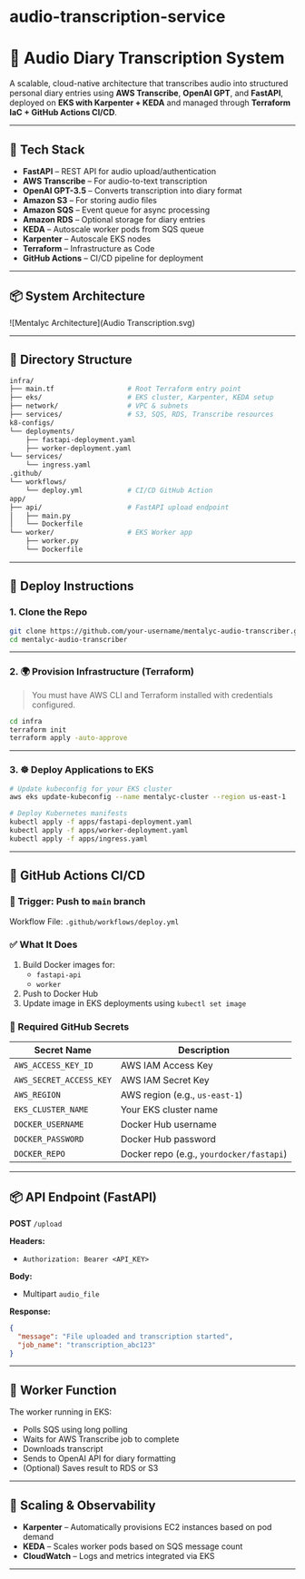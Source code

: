# audio-transcription-service

# 🧠 Audio Diary Transcription System

A scalable, cloud-native architecture that transcribes audio into structured personal diary entries using **AWS Transcribe**, **OpenAI GPT**, and **FastAPI**, deployed on **EKS with Karpenter + KEDA** and managed through **Terraform IaC + GitHub Actions CI/CD**.

---

## 🔧 Tech Stack

- **FastAPI** – REST API for audio upload/authentication
- **AWS Transcribe** – For audio-to-text transcription
- **OpenAI GPT-3.5** – Converts transcription into diary format
- **Amazon S3** – For storing audio files
- **Amazon SQS** – Event queue for async processing
- **Amazon RDS** – Optional storage for diary entries
- **KEDA** – Autoscale worker pods from SQS queue
- **Karpenter** – Autoscale EKS nodes
- **Terraform** – Infrastructure as Code
- **GitHub Actions** – CI/CD pipeline for deployment

---

## 📦 System Architecture

![Mentalyc Architecture](Audio Transcription.svg)

---

## 📁 Directory Structure

```bash
infra/
├── main.tf                  # Root Terraform entry point
├── eks/                     # EKS cluster, Karpenter, KEDA setup
├── network/                 # VPC & subnets
├── services/                # S3, SQS, RDS, Transcribe resources
k8-configs/
└── deployments/
    ├── fastapi-deployment.yaml
    ├── worker-deployment.yaml
└── services/
    └── ingress.yaml
.github/
└── workflows/
    └── deploy.yml           # CI/CD GitHub Action
app/
├── api/                     # FastAPI upload endpoint
│   ├── main.py
│   └── Dockerfile
└── worker/                  # EKS Worker app
    ├── worker.py
    └── Dockerfile
```
---

## 🚀 Deploy Instructions

### 1. Clone the Repo

```bash
git clone https://github.com/your-username/mentalyc-audio-transcriber.git
cd mentalyc-audio-transcriber
```

---

### 2. 🌍 Provision Infrastructure (Terraform)

> You must have AWS CLI and Terraform installed with credentials configured.

```bash
cd infra
terraform init
terraform apply -auto-approve
```

---

### 3. ☸️ Deploy Applications to EKS

```bash
# Update kubeconfig for your EKS cluster
aws eks update-kubeconfig --name mentalyc-cluster --region us-east-1

# Deploy Kubernetes manifests
kubectl apply -f apps/fastapi-deployment.yaml
kubectl apply -f apps/worker-deployment.yaml
kubectl apply -f apps/ingress.yaml
```

---

## 🤖 GitHub Actions CI/CD

### 🎯 Trigger: Push to `main` branch

Workflow File: `.github/workflows/deploy.yml`

### ✅ What It Does

1. Build Docker images for:
   - `fastapi-api`
   - `worker`
2. Push to Docker Hub
3. Update image in EKS deployments using `kubectl set image`

### 🔐 Required GitHub Secrets

| Secret Name              | Description                                 |
|--------------------------|---------------------------------------------|
| `AWS_ACCESS_KEY_ID`      | AWS IAM Access Key                          |
| `AWS_SECRET_ACCESS_KEY`  | AWS IAM Secret Key                          |
| `AWS_REGION`             | AWS region (e.g., `us-east-1`)              |
| `EKS_CLUSTER_NAME`       | Your EKS cluster name                       |
| `DOCKER_USERNAME`        | Docker Hub username                         |
| `DOCKER_PASSWORD`        | Docker Hub password                         |
| `DOCKER_REPO`            | Docker repo (e.g., `yourdocker/fastapi`)   |

---

## 📦 API Endpoint (FastAPI)

**POST** `/upload`

**Headers:**
- `Authorization: Bearer <API_KEY>`

**Body:**
- Multipart `audio_file`

**Response:**
```json
{
  "message": "File uploaded and transcription started",
  "job_name": "transcription_abc123"
}
```

---

## 🧠 Worker Function

The worker running in EKS:
- Polls SQS using long polling
- Waits for AWS Transcribe job to complete
- Downloads transcript
- Sends to OpenAI API for diary formatting
- (Optional) Saves result to RDS or S3

---

## 📌 Scaling & Observability

- **Karpenter** – Automatically provisions EC2 instances based on pod demand
- **KEDA** – Scales worker pods based on SQS message count
- **CloudWatch** – Logs and metrics integrated via EKS

---
